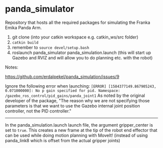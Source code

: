 # panda_simulator

Repository that hosts all the required packages for simulating the Franka Emika Panda Arm.

1. git clone (into your catkin workspace e.g. catkin_ws/src folder)
2. `catkin build`
3. remember to `source devel/setup.bash` 
4. roslaunch panda_simulator panda_simulation.launch (this will start up Gazebo and RVIZ and will allow you to do planning etc. with the robot)

Notes:

https://github.com/erdalpekel/panda_simulation/issues/9

Ignore the following error when launching:
`[ERROR] [1584377149.867905243, 0.071000000]: No p gain specified for pid. Namespace: /gazebo_ros_control/pid_gains/panda_joint1`
As noted by the original developer of the package, "The reason why we are not specifying those parameters is that we want to use the Gazebo internal joint position controller, not the PID controller."

---

In the panda_simulation.launch launch file, the argument gripper_center is set to `true`. This creates a new frame at the tip of the robot end effector that can be used while doing motion planning with MoveIt! (instead of using panda_link8 which is offset from the actual gripper joints)